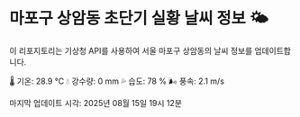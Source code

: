 
# 마포구 상암동 초단기 실황 날씨 정보 🌤️

이 리포지토리는 기상청 API를 사용하여 서울 마포구 상암동의 날씨 정보를 업데이트합니다. 

🌡️ 기온: 28.9 ℃
💧 강수량: 0 mm
💦 습도: 78 %
🌬️ 풍속: 2.1 m/s

마지막 업데이트 시각: 2025년 08월 15일 19시 12분    
